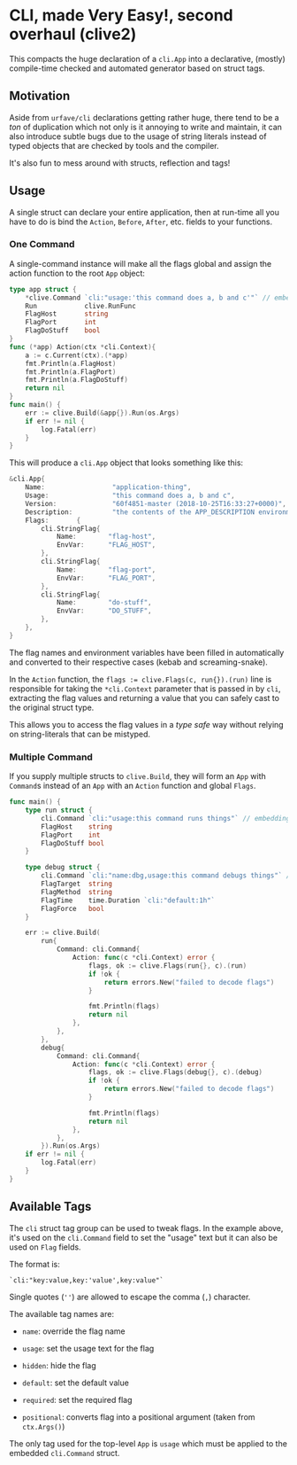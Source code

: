 # **CLI**, made **V**ery **E**asy!, second overhaul (clive2)

This compacts the huge declaration of a `cli.App` into a declarative, (mostly) compile-time checked and automated
generator based on struct tags.

## Motivation

Aside from `urfave/cli` declarations getting rather huge, there tend to be a _ton_ of duplication which not only is it
annoying to write and maintain, it can also introduce subtle bugs due to the usage of string literals instead of typed
objects that are checked by tools and the compiler.

It's also fun to mess around with structs, reflection and tags!

## Usage

A single struct can declare your entire application, then at run-time all you have to do is bind the `Action`, `Before`,
`After`, etc. fields to your functions.

### One Command

A single-command instance will make all the flags global and assign the action function to the root `App` object:

```go
type app struct {
	*clive.Command `cli:"usage:'this command does a, b and c'"` // embedding this is necessary
	Run            clive.RunFunc
	FlagHost       string
	FlagPort       int
	FlagDoStuff    bool
}
func (*app) Action(ctx *cli.Context){
	a := c.Current(ctx).(*app)
	fmt.Println(a.FlagHost)
	fmt.Println(a.FlagPort)
	fmt.Println(a.FlagDoStuff)
	return nil
}
func main() {
	err := clive.Build(&app{}).Run(os.Args)
	if err != nil {
		log.Fatal(err)
	}
}
```

This will produce a `cli.App` object that looks something like this:

```go
&cli.App{
    Name:                 "application-thing",
    Usage:                "this command does a, b and c",
    Version:              "60f4851-master (2018-10-25T16:33:27+0000)",
    Description:          "the contents of the APP_DESCRIPTION environment variable",
    Flags:       {
        cli.StringFlag{
            Name:        "flag-host",
            EnvVar:      "FLAG_HOST",
        },
        cli.StringFlag{
            Name:        "flag-port",
            EnvVar:      "FLAG_PORT",
        },
        cli.StringFlag{
            Name:        "do-stuff",
            EnvVar:      "DO_STUFF",
        },
    },
}
```

The flag names and environment variables have been filled in automatically and converted to their respective cases
(kebab and screaming-snake).

In the `Action` function, the `flags := clive.Flags(c, run{}).(run)` line is responsible for taking the `*cli.Context`
parameter that is passed in by `cli`, extracting the flag values and returning a value that you can safely cast to the
original struct type.

This allows you to access the flag values in a _type safe_ way without relying on string-literals that can be mistyped.

### Multiple Command

If you supply multiple structs to `clive.Build`, they will form an `App` with `Command`s instead of an `App` with an
`Action` function and global `Flags`.

```go
func main() {
	type run struct {
		cli.Command `cli:"usage:this command runs things"` // embedding this is necessary
		FlagHost    string
		FlagPort    int
		FlagDoStuff bool
	}

	type debug struct {
		cli.Command `cli:"name:dbg,usage:this command debugs things"` // embedding this is necessary
		FlagTarget  string
		FlagMethod  string
		FlagTime    time.Duration `cli:"default:1h"`
		FlagForce   bool
	}

	err := clive.Build(
		run{
			Command: cli.Command{
				Action: func(c *cli.Context) error {
					flags, ok := clive.Flags(run{}, c).(run)
					if !ok {
						return errors.New("failed to decode flags")
					}

					fmt.Println(flags)
					return nil
				},
			},
		},
		debug{
			Command: cli.Command{
				Action: func(c *cli.Context) error {
					flags, ok := clive.Flags(debug{}, c).(debug)
					if !ok {
						return errors.New("failed to decode flags")
					}

					fmt.Println(flags)
					return nil
				},
			},
		}).Run(os.Args)
	if err != nil {
		log.Fatal(err)
	}
}
```

## Available Tags

The `cli` struct tag group can be used to tweak flags. In the example above, it's used on the `cli.Command` field to set
the "usage" text but it can also be used on `Flag` fields.

The format is:

```
`cli:"key:value,key:'value',key:value"`
```

Single quotes (`''`) are allowed to escape the comma (`,`) character.

The available tag names are:

- `name`: override the flag name
- `usage`: set the usage text for the flag
- `hidden`: hide the flag
- `default`: set the default value
- `required`: set the required flag

- `positional`: converts flag into a positional argument (taken from `ctx.Args()`)

The only tag used for the top-level `App` is `usage` which must be applied to the embedded `cli.Command` struct.



